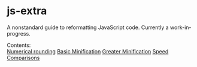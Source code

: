 # js-extra
A nonstandard guide to reformatting JavaScript code.
Currently a work-in-progress.  
  
Contents:  
[Numerical rounding](https://github.com/00Fjongl/js-extra/blob/0/Debugging/num.md)
[Basic Minification](https://github.com/00Fjongl/js-extra/blob/0/Minification/basic.md)
[Greater Minification](https://github.com/00Fjongl/js-extra/blob/0/Minification/mini.md)
[Speed Comparisons](https://github.com/00Fjongl/js-extra/blob/0/Optimization/speed.md)
